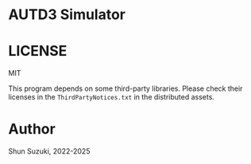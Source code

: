 # AUTD3 Simulator

# LICENSE

MIT

This program depends on some third-party libraries. Please check their licenses in the `ThirdPartyNotices.txt` in the distributed assets.

# Author

Shun Suzuki, 2022-2025
